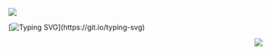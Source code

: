 ![](https://komarev.com/ghpvc/?username=solarsins&color=ce9987&style=plastic&label=roaches+in+my+mind)

[![Typing SVG](https://readme-typing-svg.demolab.com?font=Fira+Code&size=18&pause=1000&color=FBDDA4&center=true&multiline=true&width=435&lines=sin%E3%85%A4%2F%E3%85%A4ethel%E3%85%A4%2C%E3%85%A4any+pronouns;%E3%85%A4%E3%85%A4%E3%85%A48teen%E3%85%A4free+c%2Bh%E3%85%A4read+links.)](https://git.io/typing-svg)

<p align="right">
  <img src="https://i.ibb.co/Tx85XSJY/sinister-mark-png-02.png"/>
</p>
